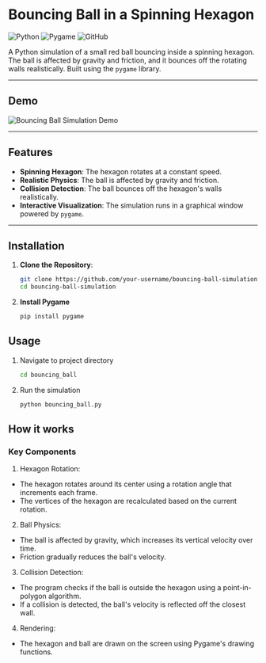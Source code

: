 # Bouncing Ball in a Spinning Hexagon

![Python](https://img.shields.io/badge/Python-3.x-blue) ![Pygame](https://img.shields.io/badge/Pygame-2.x-green) ![GitHub](https://img.shields.io/badge/GitHub-Open%20Source-brightgreen)

A Python simulation of a small red ball bouncing inside a spinning hexagon. The ball is affected by gravity and friction, and it bounces off the rotating walls realistically. Built using the `pygame` library.

---

## Demo

![Bouncing Ball Simulation Demo](./images/demo.gif)

---

## Features
- **Spinning Hexagon**: The hexagon rotates at a constant speed.
- **Realistic Physics**: The ball is affected by gravity and friction.
- **Collision Detection**: The ball bounces off the hexagon's walls realistically.
- **Interactive Visualization**: The simulation runs in a graphical window powered by `pygame`.

---

## Installation
1. **Clone the Repository**:
   ```bash
   git clone https://github.com/your-username/bouncing-ball-simulation.git
   cd bouncing-ball-simulation
   ```
2. **Install Pygame**
   ```bash
   pip install pygame
   ```

## Usage
1. Navigate to project directory
   ```bash
   cd bouncing_ball
3. Run the simulation
   ```bash
   python bouncing_ball.py
   ```

## How it works

### Key Components

1. Hexagon Rotation:

- The hexagon rotates around its center using a rotation angle that increments each frame.
- The vertices of the hexagon are recalculated based on the current rotation.

2. Ball Physics:

- The ball is affected by gravity, which increases its vertical velocity over time.
- Friction gradually reduces the ball's velocity.

3. Collision Detection:

- The program checks if the ball is outside the hexagon using a point-in-polygon algorithm.
- If a collision is detected, the ball's velocity is reflected off the closest wall.

4. Rendering:

- The hexagon and ball are drawn on the screen using Pygame's drawing functions.
